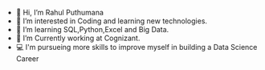 - 👋 Hi, I’m Rahul Puthumana
- 👀 I’m interested in Coding and learning new technologies. 
- 🌱 I’m learning SQL,Python,Excel and Big Data.
- 💞️ I’m Currently working at Cognizant.
- 💻 I'm pursueing more skills to improve myself in building a Data Science Career 


<!---
rahul-118/rahul-118 is a ✨ special ✨ repository because its `README.md` (this file) appears on your GitHub profile.
You can click the Preview link to take a look at your changes.
--->
